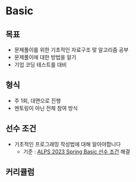 # Basic 

## 목표
- 문제풀이를 위한 기초적인 자료구조 맟 알고리즘 공부
- 문제풀이에 대한 방법을 알기
- 기업 코딩 테스트를 대비

## 형식
- 주 1회, 대면으로 진행
- 멘토링이 아닌 전체 참여 방식
  
## 선수 조건
- 기초적인 프로그래밍 작성법에 대해 알아야합니다
  - 기준 : [ALPS 2023 Spring Basic 선수 조건](https://www.acmicpc.net/workbook/view/13740) 해결

## 커리큘럼
